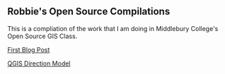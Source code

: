 ## Robbie's Open Source Compilations

This is a compliation of the work that I am doing in Middlebury College's Open Source GIS Class.

[First Blog Post](blogpost1.md)

[QGIS Direction Model](qgisModel.md)


